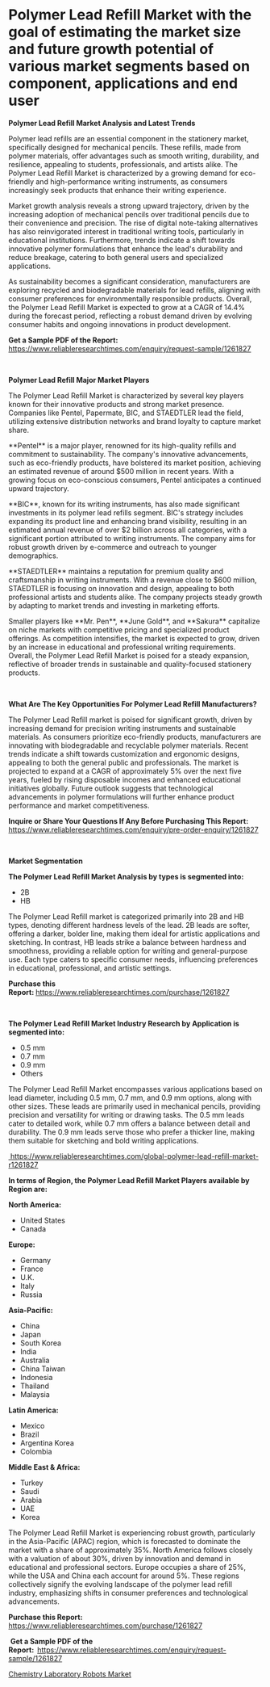 <p><h1>Polymer Lead Refill Market with the goal of estimating the market size and future growth potential of various market segments based on component, applications and end user</h1></p><p><strong>Polymer Lead Refill Market Analysis and Latest Trends</strong></p>
<p><p>Polymer lead refills are an essential component in the stationery market, specifically designed for mechanical pencils. These refills, made from polymer materials, offer advantages such as smooth writing, durability, and resilience, appealing to students, professionals, and artists alike. The Polymer Lead Refill Market is characterized by a growing demand for eco-friendly and high-performance writing instruments, as consumers increasingly seek products that enhance their writing experience.</p><p>Market growth analysis reveals a strong upward trajectory, driven by the increasing adoption of mechanical pencils over traditional pencils due to their convenience and precision. The rise of digital note-taking alternatives has also reinvigorated interest in traditional writing tools, particularly in educational institutions. Furthermore, trends indicate a shift towards innovative polymer formulations that enhance the lead's durability and reduce breakage, catering to both general users and specialized applications.</p><p>As sustainability becomes a significant consideration, manufacturers are exploring recycled and biodegradable materials for lead refills, aligning with consumer preferences for environmentally responsible products. Overall, the Polymer Lead Refill Market is expected to grow at a CAGR of 14.4% during the forecast period, reflecting a robust demand driven by evolving consumer habits and ongoing innovations in product development.</p></p>
<p><strong>Get a Sample PDF of the Report:&nbsp;</strong> <a href="https://www.reliableresearchtimes.com/enquiry/request-sample/1261827?utm_campaign=2631&utm_medium=2&utm_source=Github&utm_content=ia&utm_term=28022025&utm_id=polymer-lead-refill">https://www.reliableresearchtimes.com/enquiry/request-sample/1261827</a></p>
<p>&nbsp;</p>
<p><strong>Polymer Lead Refill Major Market Players</strong></p>
<p><p>The Polymer Lead Refill Market is characterized by several key players known for their innovative products and strong market presence. Companies like Pentel, Papermate, BIC, and STAEDTLER lead the field, utilizing extensive distribution networks and brand loyalty to capture market share.</p><p>**Pentel** is a major player, renowned for its high-quality refills and commitment to sustainability. The company's innovative advancements, such as eco-friendly products, have bolstered its market position, achieving an estimated revenue of around $500 million in recent years. With a growing focus on eco-conscious consumers, Pentel anticipates a continued upward trajectory.</p><p>**BIC**, known for its writing instruments, has also made significant investments in its polymer lead refills segment. BIC's strategy includes expanding its product line and enhancing brand visibility, resulting in an estimated annual revenue of over $2 billion across all categories, with a significant portion attributed to writing instruments. The company aims for robust growth driven by e-commerce and outreach to younger demographics.</p><p>**STAEDTLER** maintains a reputation for premium quality and craftsmanship in writing instruments. With a revenue close to $600 million, STAEDTLER is focusing on innovation and design, appealing to both professional artists and students alike. The company projects steady growth by adapting to market trends and investing in marketing efforts.</p><p>Smaller players like **Mr. Pen**, **June Gold**, and **Sakura** capitalize on niche markets with competitive pricing and specialized product offerings. As competition intensifies, the market is expected to grow, driven by an increase in educational and professional writing requirements. Overall, the Polymer Lead Refill Market is poised for a steady expansion, reflective of broader trends in sustainable and quality-focused stationery products.</p></p>
<p>&nbsp;</p>
<p><strong>What Are The Key Opportunities For Polymer Lead Refill Manufacturers?</strong></p>
<p><p>The Polymer Lead Refill market is poised for significant growth, driven by increasing demand for precision writing instruments and sustainable materials. As consumers prioritize eco-friendly products, manufacturers are innovating with biodegradable and recyclable polymer materials. Recent trends indicate a shift towards customization and ergonomic designs, appealing to both the general public and professionals. The market is projected to expand at a CAGR of approximately 5% over the next five years, fueled by rising disposable incomes and enhanced educational initiatives globally. Future outlook suggests that technological advancements in polymer formulations will further enhance product performance and market competitiveness.</p></p>
<p><strong>Inquire or Share Your Questions If Any Before Purchasing This Report:</strong> <a href="https://www.reliableresearchtimes.com/enquiry/pre-order-enquiry/1261827?utm_campaign=2631&utm_medium=2&utm_source=Github&utm_content=ia&utm_term=28022025&utm_id=polymer-lead-refill">https://www.reliableresearchtimes.com/enquiry/pre-order-enquiry/1261827</a></p>
<p>&nbsp;</p>
<p><strong>Market Segmentation</strong></p>
<p><strong>The Polymer Lead Refill Market Analysis by types is segmented into:</strong></p>
<p><ul><li>2B</li><li>HB</li></ul></p>
<p><p>The Polymer Lead Refill market is categorized primarily into 2B and HB types, denoting different hardness levels of the lead. 2B leads are softer, offering a darker, bolder line, making them ideal for artistic applications and sketching. In contrast, HB leads strike a balance between hardness and smoothness, providing a reliable option for writing and general-purpose use. Each type caters to specific consumer needs, influencing preferences in educational, professional, and artistic settings.</p></p>
<p><strong>Purchase this Report:&nbsp;</strong><a href="https://www.reliableresearchtimes.com/purchase/1261827?utm_campaign=2631&utm_medium=2&utm_source=Github&utm_content=ia&utm_term=28022025&utm_id=polymer-lead-refill">https://www.reliableresearchtimes.com/purchase/1261827</a></p>
<p>&nbsp;</p>
<p><strong>The Polymer Lead Refill Market Industry Research by Application is segmented into:</strong></p>
<p><ul><li>0.5 mm</li><li>0.7 mm</li><li>0.9 mm</li><li>Others</li></ul></p>
<p><p>The Polymer Lead Refill Market encompasses various applications based on lead diameter, including 0.5 mm, 0.7 mm, and 0.9 mm options, along with other sizes. These leads are primarily used in mechanical pencils, providing precision and versatility for writing or drawing tasks. The 0.5 mm leads cater to detailed work, while 0.7 mm offers a balance between detail and durability. The 0.9 mm leads serve those who prefer a thicker line, making them suitable for sketching and bold writing applications.</p></p>
<p><a href="https://www.reliableresearchtimes.com/global-polymer-lead-refill-market-r1261827?utm_campaign=2631&utm_medium=2&utm_source=Github&utm_content=ia&utm_term=28022025&utm_id=polymer-lead-refill">&nbsp;https://www.reliableresearchtimes.com/global-polymer-lead-refill-market-r1261827</a></p>
<p><strong>In terms of Region, the Polymer Lead Refill Market Players available by Region are:</strong></p>
<p>
    <p> <strong> North America: </strong>
        <ul>
            <li>United States</li>
            <li>Canada</li>
        </ul>
        </p> 
    <p> <strong> Europe: </strong>
        <ul>
            <li>Germany</li>
            <li>France</li>
            <li>U.K.</li>
            <li>Italy</li>
            <li>Russia</li>
        </ul>
        </p> 
    <p> <strong> Asia-Pacific: </strong>
        <ul>
            <li>China</li>
            <li>Japan</li>
            <li>South Korea</li>
            <li>India</li>
            <li>Australia</li>
            <li>China Taiwan</li>
            <li>Indonesia</li>
            <li>Thailand</li>
            <li>Malaysia</li>
        </ul>
        </p> 
    <p> <strong> Latin America: </strong>
        <ul>
            <li>Mexico</li>
            <li>Brazil</li>
            <li>Argentina Korea</li>
            <li>Colombia</li>
        </ul>
        </p> 
    <p> <strong> Middle East & Africa: </strong>
        <ul>
            <li>Turkey</li>
            <li>Saudi</li>
            <li>Arabia</li>
            <li>UAE</li>
            <li>Korea</li>
        </ul>
    </p>
    </p>
<p><p>The Polymer Lead Refill Market is experiencing robust growth, particularly in the Asia-Pacific (APAC) region, which is forecasted to dominate the market with a share of approximately 35%. North America follows closely with a valuation of about 30%, driven by innovation and demand in educational and professional sectors. Europe occupies a share of 25%, while the USA and China each account for around 5%. These regions collectively signify the evolving landscape of the polymer lead refill industry, emphasizing shifts in consumer preferences and technological advancements.</p></p>
<p><strong>Purchase this Report: </strong><a href="https://www.reliableresearchtimes.com/purchase/1261827?utm_campaign=2631&utm_medium=2&utm_source=Github&utm_content=ia&utm_term=28022025&utm_id=polymer-lead-refill">https://www.reliableresearchtimes.com/purchase/1261827</a></p>
<p>&nbsp;<strong>Get a Sample PDF of the Report:&nbsp;&nbsp;</strong><a href="https://www.reliableresearchtimes.com/enquiry/request-sample/1261827?utm_campaign=2631&utm_medium=2&utm_source=Github&utm_content=ia&utm_term=28022025&utm_id=polymer-lead-refill">https://www.reliableresearchtimes.com/enquiry/request-sample/1261827</a></p>
<p><strong></strong></p>
<p><p><a href="https://github.com/samesdufloiw/Market-Research-Report-List-1/blob/main/chemistry-laboratory-robots-market.md?utm_campaign=2631&utm_medium=2&utm_source=Github&utm_content=ia&utm_term=28022025&utm_id=polymer-lead-refill">Chemistry Laboratory Robots Market</a></p></p>